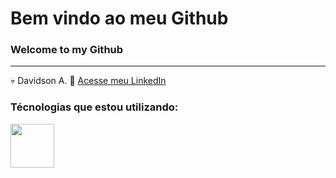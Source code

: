 # Bem vindo ao meu Github
### Welcome to my Github
----------------------------

💀 Davidson A.
📄 [Acesse meu LinkedIn](http://br.linkedin.com/in/davidsonadasi)

### Técnologias que estou utilizando:

<img src="https://cdn.jsdelivr.net/gh/devicons/devicon@latest/icons/python/python-plain-wordmark.svg" width="70px"/>


<!--
**davidsonadasi/davidsonadasi** is a ✨ _special_ ✨ repository because its `README.md` (this file) appears on your GitHub profile.

Here are some ideas to get you started:

- 🔭 I’m currently working on ...
- 🌱 I’m currently learning ...
- 👯 I’m looking to collaborate on ...
- 🤔 I’m looking for help with ...
- 💬 Ask me about ...
- 📫 How to reach me: ...
- 😄 Pronouns: ...
- ⚡ Fun fact: ...
-->
